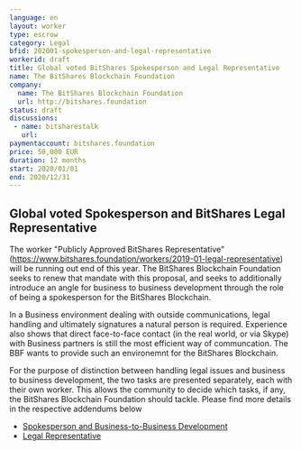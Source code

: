 ```yaml
---
language: en
layout: worker
type: escrow
category: Legal
bfid: 202001-spokesperson-and-legal-representative
workerid: draft
title: Global voted BitShares Spokesperson and Legal Representative
name: The BitShares Blockchain Foundation
company:
  name: The BitShares Blockchain Foundation
  url: http://bitshares.foundation
status: draft
discussions:
 - name: bitsharestalk
   url:
paymentaccount: bitshares.foundation
price: 50,000 EUR
duration: 12 months
start: 2020/01/01
end: 2020/12/31
---
```


## Global voted Spokesperson and BitShares Legal Representative

The worker "Publicly Approved BitShares Representative" 
(https://www.bitshares.foundation/workers/2019-01-legal-representative) will be running out
end of this year. The BitShares Blockchain Foundation seeks to renew that mandate with this proposal, and seeks 
to additionally introduce an angle for business to business development through the role of being a spokesperson 
for the BitShares Blockchain.

In a Business environment dealing with outside communications, legal handling and ultimately signatures a natural person 
is required. Experience also shows that direct face-to-face contact (in the real world, or via Skype) with Business 
partners is still the most efficient way of communcation. The BBF wants to provide such an environemnt for the 
BitShares Blockchain.

For the purpose of distinction between handling legal issues and business to business development, the two tasks are presented separately, each with their own worker. This allows the community to decide which tasks, if any, the BitShares Blockchain Foundation should tackle. Please find more details in the respective addendums below

 - [Spokesperson and Business-to-Business Development](https://github.com/bitshares-foundation/bitshares.foundation/blob/2020-legal/_workers/2020-01-spokesperson-and-legal-representative-part-1.md)
 - [Legal Representative](https://github.com/bitshares-foundation/bitshares.foundation/blob/2020-legal/_workers/2020-01-spokesperson-and-legal-representative-part-2.md)
